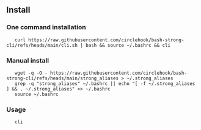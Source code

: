 ## Install

### One command installation
```
   curl https://raw.githubusercontent.com/circlehook/bash-strong-cli/refs/heads/main/cli.sh | bash && source ~/.bashrc && cli
``` 
### Manual install 
```
   wget -q -O - https://raw.githubusercontent.com/circlehook/bash-strong-cli/refs/heads/main/strong_aliases > ~/.strong_aliases
   grep -q "strong_aliases" ~/.bashrc || echo "[ -f ~/.strong_aliases ] && . ~/.strong_aliases" >> ~/.bashrc
   source ~/.bashrc
```
### Usage
```
   cli
```